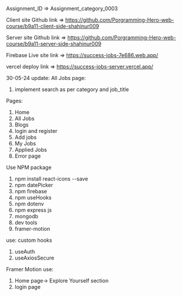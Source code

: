 Assignment_ID => Assignment_category_0003

Client site Github link => https://github.com/Porgramming-Hero-web-course/b9a11-client-side-shahinur009

Server site Github link => https://github.com/Porgramming-Hero-web-course/b9a11-server-side-shahinur009

Firebase Live site link => https://success-jobs-7e686.web.app/


vercel deploy link => https://success-jobs-server.vercel.app/

30-05-24 update:
All Jobs page:
1. implement search as per category and job_title

Pages:
1. Home
2. All Jobs
3. Blogs
4. login and register
5. Add jobs
6. My Jobs
7. Applied Jobs
8. Error page 

Use NPM package
1. npm install react-icons --save
2. npm datePicker
3. npm firebase
4. npm useHooks
5. npm dotenv
6. npm express js
7. mongodb 
8. dev tools
9. framer-motion

use: custom hooks
1. useAuth
2. useAxiosSecure

Framer Motion use:
1. Home page-> Explore Yourself section
2. login page

